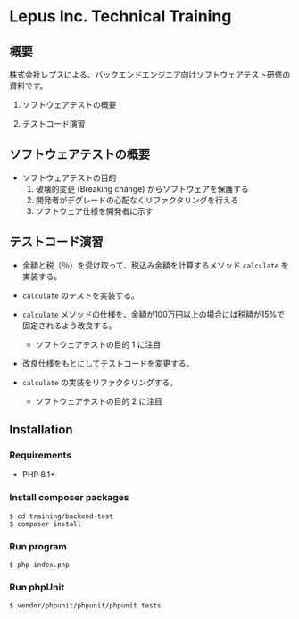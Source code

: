 # Lepus Inc. Technical Training

## 概要

株式会社レプスによる、バックエンドエンジニア向けソフトウェアテスト研修の資料です。

1. ソフトウェアテストの概要

2. テストコード演習

## ソフトウェアテストの概要

* ソフトウェアテストの目的
  1. 破壊的変更 (Breaking change) からソフトウェアを保護する
  2. 開発者がデグレードの心配なくリファクタリングを行える 
  3. ソフトウェア仕様を開発者に示す

## テストコード演習

* 金額と税（％）を受け取って、税込み金額を計算するメソッド `calculate` を実装する。

* `calculate` のテストを実装する。

* `calculate` メソッドの仕様を、金額が100万円以上の場合には税額が15%で固定されるよう改良する。
  * ソフトウェアテストの目的 1 に注目

* 改良仕様をもとにしてテストコードを変更する。

* `calculate` の実装をリファクタリングする。
  * ソフトウェアテストの目的 2 に注目


## Installation

### Requirements
* PHP 8.1+

### Install composer packages
```
$ cd training/backend-test
$ composer install
```

### Run program
```
$ php index.php
```

### Run phpUnit
```
$ vendor/phpunit/phpunit/phpunit tests
```
